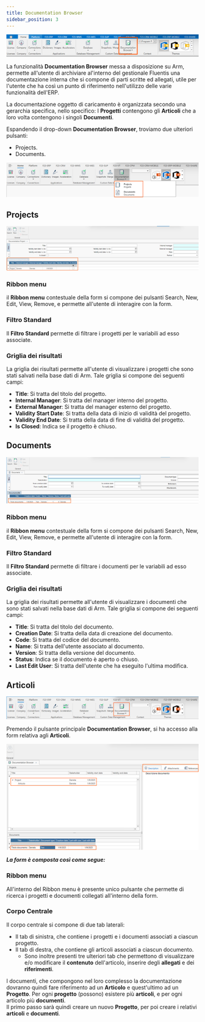 ```yaml
---
title: Documentation Browser
sidebar_position: 3
---
```


![](../../../../static/images/20241203121416.png)

La funzionalità **Documentation Browser** messa a disposizione su Arm, permette all'utente di archiviare al'interno del gestionale Fluentis una documentazione interna che si compone di parti scritte ed allegati, utile per l'utente che ha così un punto di riferimento nell'utilizzo delle varie funzionalità dell'ERP.   

La documentazione oggetto di caricamento è organizzata secondo una gerarchia specifica, nello specifico:
I **Progetti** contengono gli **Articoli** che a loro volta contengono i singoli **Documenti**.  

Espandendo il drop-down **Documentation Browser**, troviamo due ulteriori pulsanti:
* Projects.
* Documents.

![](../../../../static/images/20250218102241.png)

## Projects

![](../../../../static/images/20250218102825.png)

### Ribbon menu
il **Ribbon menu** contestuale della form si compone dei pulsanti Search, New, Edit, View, Remove, e permette all'utente di interagire con la form.   

### Filtro Standard
Il **Filtro Standard** permette di filtrare i progetti per le variabili ad esso associate.  

### Griglia dei risultati
La griglia dei risultati permette all'utente di visualizzare i progetti che sono stati salvati nella base dati di Arm. Tale griglia si compone dei seguenti campi:
* **Title**: Si tratta del titolo del progetto.
* **Internal Manager**: Si tratta del manager interno del progetto.
* **External Manager**: Si tratta del manager esterno del progetto.
* **Validity Start Date**: Si tratta della data di inizio di validità del progetto.
* **Validity End Date**: Si tratta della data di fine di validità del progetto.
* **Is Closed**: Indica se il progetto è chiuso.  


## Documents 

![](../../../../static/images/20250218104902.png)

### Ribbon menu
il **Ribbon menu** contestuale della form si compone dei pulsanti Search, New, Edit, View, Remove, e permette all'utente di interagire con la form.     


### Filtro Standard
Il **Filtro Standard** permette di filtrare i documenti per le variabili ad esso associate.  


### Griglia dei risultati
La griglia dei risultati permette all'utente di visualizzare i documenti che sono stati salvati nella base dati di Arm. Tale griglia si compone dei seguenti campi:
* **Title**: Si tratta del titolo del documento.  
* **Creation Date**: Si tratta della data di creazione del documento.  
* **Code**: Si tratta del codice del documento.   
* **Name**: Si tratta dell'utente associato al documento.  
* **Version**: Si tratta della versione del documento.  
* **Status**: Indica se il documento è aperto o chiuso.  
* **Last Edit User**: Si tratta dell'utente che ha eseguito l'ultima modifica.  

## Articoli

![](../../../../static/images/20250218134048.png)  

Premendo il pulsante principale **Documentation Browser**, si ha accesso alla form relativa agli **Articoli**.  

![](../../../../static/images/20250218135301.png)  

***La form è composta così come segue:***

### Ribbon menu 
All'interno del Ribbon menu è presente unico pulsante che permette di ricerca i progetti e documenti collegati all'interno della form.  

### Corpo Centrale
Il corpo centrale si compone di due tab laterali:
* Il tab di sinistra, che contiene i progetti e i documenti associati a ciascun progetto.  
* Il tab di destra, che contiene gli articoli associati a ciascun documento.
  * Sono inoltre presenti tre ulteriori tab che permettono di visualizzare e/o modificare il **contenuto** dell'articolo, inserire degli **allegati** e dei **riferimenti**.  


I  documenti, che compongono nel loro complesso la documentazione dovranno quindi fare riferimento ad un **Articolo** e quest'ultimo ad un **Progetto**. 
Per ogni **progetto** (possono) esistere più **articoli**, e per ogni articolo più **documenti**.  
Il primo passo sarà quindi creare un nuovo **Progetto**, per poi creare i relativi **articoli** e **documenti**.



